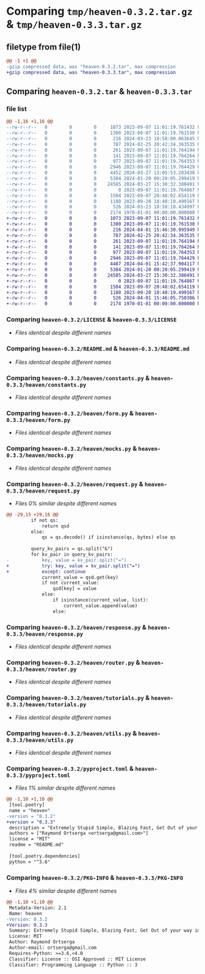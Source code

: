 # Comparing `tmp/heaven-0.3.2.tar.gz` & `tmp/heaven-0.3.3.tar.gz`

## filetype from file(1)

```diff
@@ -1 +1 @@
-gzip compressed data, was "heaven-0.3.2.tar", max compression
+gzip compressed data, was "heaven-0.3.3.tar", max compression
```

## Comparing `heaven-0.3.2.tar` & `heaven-0.3.3.tar`

### file list

```diff
@@ -1,16 +1,16 @@
--rw-r--r--   0        0        0     1073 2023-09-07 11:01:19.761432 heaven-0.3.2/LICENSE
--rw-r--r--   0        0        0     1300 2023-09-07 11:01:19.761530 heaven-0.3.2/README.md
--rw-r--r--   0        0        0      216 2024-03-23 18:58:00.063645 heaven-0.3.2/heaven/__init__.py
--rw-r--r--   0        0        0      787 2024-02-25 20:42:34.363535 heaven-0.3.2/heaven/constants.py
--rw-r--r--   0        0        0      261 2023-09-07 11:01:19.764194 heaven-0.3.2/heaven/context.py
--rw-r--r--   0        0        0      141 2023-09-07 11:01:19.764264 heaven-0.3.2/heaven/errors.py
--rw-r--r--   0        0        0      977 2023-09-07 11:01:19.764353 heaven-0.3.2/heaven/form.py
--rw-r--r--   0        0        0     2946 2023-09-07 11:01:19.764429 heaven-0.3.2/heaven/mocks.py
--rw-r--r--   0        0        0     4452 2024-03-27 13:05:53.283438 heaven-0.3.2/heaven/request.py
--rw-r--r--   0        0        0     5384 2024-01-20 00:20:05.299419 heaven-0.3.2/heaven/response.py
--rw-r--r--   0        0        0    24585 2024-03-27 15:30:32.380491 heaven-0.3.2/heaven/router.py
--rw-r--r--   0        0        0        0 2023-09-07 11:01:19.764867 heaven-0.3.2/heaven/server.py
--rw-r--r--   0        0        0     1504 2023-09-07 20:48:02.654119 heaven-0.3.2/heaven/tutorials.py
--rw-r--r--   0        0        0     1180 2023-09-20 10:40:19.499167 heaven-0.3.2/heaven/utils.py
--rw-r--r--   0        0        0      526 2024-03-23 18:58:10.434997 heaven-0.3.2/pyproject.toml
--rw-r--r--   0        0        0     2174 1970-01-01 00:00:00.000000 heaven-0.3.2/PKG-INFO
+-rw-r--r--   0        0        0     1073 2023-09-07 11:01:19.761432 heaven-0.3.3/LICENSE
+-rw-r--r--   0        0        0     1300 2023-09-07 11:01:19.761530 heaven-0.3.3/README.md
+-rw-r--r--   0        0        0      216 2024-04-01 15:46:30.995949 heaven-0.3.3/heaven/__init__.py
+-rw-r--r--   0        0        0      787 2024-02-25 20:42:34.363535 heaven-0.3.3/heaven/constants.py
+-rw-r--r--   0        0        0      261 2023-09-07 11:01:19.764194 heaven-0.3.3/heaven/context.py
+-rw-r--r--   0        0        0      141 2023-09-07 11:01:19.764264 heaven-0.3.3/heaven/errors.py
+-rw-r--r--   0        0        0      977 2023-09-07 11:01:19.764353 heaven-0.3.3/heaven/form.py
+-rw-r--r--   0        0        0     2946 2023-09-07 11:01:19.764429 heaven-0.3.3/heaven/mocks.py
+-rw-r--r--   0        0        0     4487 2024-04-01 15:42:37.904117 heaven-0.3.3/heaven/request.py
+-rw-r--r--   0        0        0     5384 2024-01-20 00:20:05.299419 heaven-0.3.3/heaven/response.py
+-rw-r--r--   0        0        0    24585 2024-03-27 15:30:32.380491 heaven-0.3.3/heaven/router.py
+-rw-r--r--   0        0        0        0 2023-09-07 11:01:19.764867 heaven-0.3.3/heaven/server.py
+-rw-r--r--   0        0        0     1504 2023-09-07 20:48:02.654119 heaven-0.3.3/heaven/tutorials.py
+-rw-r--r--   0        0        0     1180 2023-09-20 10:40:19.499167 heaven-0.3.3/heaven/utils.py
+-rw-r--r--   0        0        0      526 2024-04-01 15:46:05.750306 heaven-0.3.3/pyproject.toml
+-rw-r--r--   0        0        0     2174 1970-01-01 00:00:00.000000 heaven-0.3.3/PKG-INFO
```

### Comparing `heaven-0.3.2/LICENSE` & `heaven-0.3.3/LICENSE`

 * *Files identical despite different names*

### Comparing `heaven-0.3.2/README.md` & `heaven-0.3.3/README.md`

 * *Files identical despite different names*

### Comparing `heaven-0.3.2/heaven/constants.py` & `heaven-0.3.3/heaven/constants.py`

 * *Files identical despite different names*

### Comparing `heaven-0.3.2/heaven/form.py` & `heaven-0.3.3/heaven/form.py`

 * *Files identical despite different names*

### Comparing `heaven-0.3.2/heaven/mocks.py` & `heaven-0.3.3/heaven/mocks.py`

 * *Files identical despite different names*

### Comparing `heaven-0.3.2/heaven/request.py` & `heaven-0.3.3/heaven/request.py`

 * *Files 0% similar despite different names*

```diff
@@ -29,15 +29,16 @@
         if not qs:
             return qsd
         else:
             qs = qs.decode() if isinstance(qs, bytes) else qs
 
         query_kv_pairs = qs.split("&")
         for kv_pair in query_kv_pairs:
-            key, value = kv_pair.split("=")
+            try: key, value = kv_pair.split("=")
+            except: continue
             current_value = qsd.get(key)
             if not current_value:
                 qsd[key] = value
             else:
                 if isinstance(current_value, list):
                     current_value.append(value)
                 else:
```

### Comparing `heaven-0.3.2/heaven/response.py` & `heaven-0.3.3/heaven/response.py`

 * *Files identical despite different names*

### Comparing `heaven-0.3.2/heaven/router.py` & `heaven-0.3.3/heaven/router.py`

 * *Files identical despite different names*

### Comparing `heaven-0.3.2/heaven/tutorials.py` & `heaven-0.3.3/heaven/tutorials.py`

 * *Files identical despite different names*

### Comparing `heaven-0.3.2/heaven/utils.py` & `heaven-0.3.3/heaven/utils.py`

 * *Files identical despite different names*

### Comparing `heaven-0.3.2/pyproject.toml` & `heaven-0.3.3/pyproject.toml`

 * *Files 1% similar despite different names*

```diff
@@ -1,10 +1,10 @@
 [tool.poetry]
 name = "heaven"
-version = "0.3.2"
+version = "0.3.3"
 description = "Extremely Stupid Simple, Blazing Fast, Get Out of your way immediately Microframework for building Python Web Applications."
 authors = ["Raymond Ortserga <ortserga@gmail.com>"]
 license = "MIT"
 readme = "README.md"
 
 [tool.poetry.dependencies]
 python = "^3.6"
```

### Comparing `heaven-0.3.2/PKG-INFO` & `heaven-0.3.3/PKG-INFO`

 * *Files 4% similar despite different names*

```diff
@@ -1,10 +1,10 @@
 Metadata-Version: 2.1
 Name: heaven
-Version: 0.3.2
+Version: 0.3.3
 Summary: Extremely Stupid Simple, Blazing Fast, Get Out of your way immediately Microframework for building Python Web Applications.
 License: MIT
 Author: Raymond Ortserga
 Author-email: ortserga@gmail.com
 Requires-Python: >=3.6,<4.0
 Classifier: License :: OSI Approved :: MIT License
 Classifier: Programming Language :: Python :: 3
```

